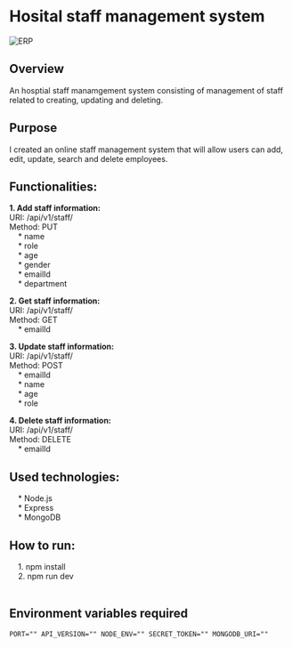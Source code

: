 # Hosital staff management system

![ERP](ERP.gif)

## Overview
An hosptial staff manamgement system consisting of management of staff related to creating, updating and deleting.

## Purpose
I created an online staff management system that will allow users can add, edit, update, search and delete employees.

## Functionalities:

**1. Add staff information:** <br />
URI: /api/v1/staff/ <br />
Method: PUT <br />
&nbsp; &nbsp; * name <br />
&nbsp; &nbsp; * role <br />
&nbsp; &nbsp; * age <br />
&nbsp; &nbsp; * gender <br />
&nbsp; &nbsp; * emailId <br />
&nbsp; &nbsp; * department <br />

**2. Get staff information:** <br />
URI: /api/v1/staff/ <br />
Method: GET <br />
&nbsp; &nbsp; * emailId <br />

**3. Update staff information:** <br />
URI: /api/v1/staff/ <br />
Method: POST <br />
&nbsp; &nbsp; * emailId <br />
&nbsp; &nbsp; * name <br />
&nbsp; &nbsp; * age <br />
&nbsp; &nbsp; * role <br />

**4. Delete staff information:** <br />
URI: /api/v1/staff/ <br />
Method: DELETE <br />
&nbsp; &nbsp; * emailId <br />

## Used technologies:
&nbsp; &nbsp; * Node.js <br />
&nbsp; &nbsp; * Express <br />
&nbsp; &nbsp; * MongoDB <br />

## How to run:
&nbsp; &nbsp; 1. npm install <br />
&nbsp; &nbsp; 2. npm run dev <br /><br />

## Environment variables required
`PORT=""
API_VERSION=""
NODE_ENV=""
SECRET_TOKEN=""
MONGODB_URI=""`
